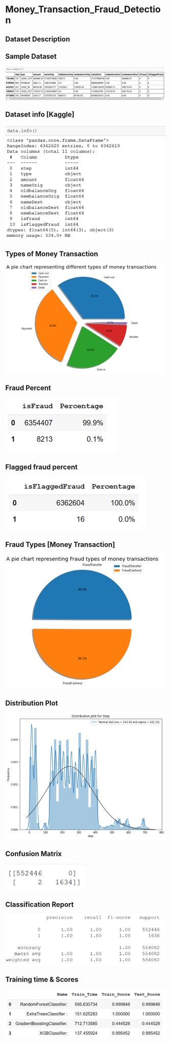 # Money_Transaction_Fraud_Detection

## Dataset Description

## Sample Dataset
<img src = "Screenshot_2021-02-07 Nagesh-Cheripally Money_Transaction_Fraud_Detection.png">

## Dataset info [Kaggle]
<img src = "Screenshot_2021-02-07 Nagesh-Cheripally Money_Transaction_Fraud_Detection(1).png">

## Types of Money Transaction
<img src = "Types of Money Transaction.png">

## Fraud Percent
<img src = "Fraud Percent.png">

## Flagged fraud percent
<img src = "Flagged fraud percent.png">

## Fraud Types [Money Transaction]
<img src = "Fraud Types [Money Transaction].png">

## Distribution Plot
<img src = "Distribution_Plot.png">

## Confusion Matrix
<img src = "Confusion_matrix.png">

## Classification Report
<img src = "Classification_Report.png">

## Training time & Scores
<img src = "Training time & Scores.png">
